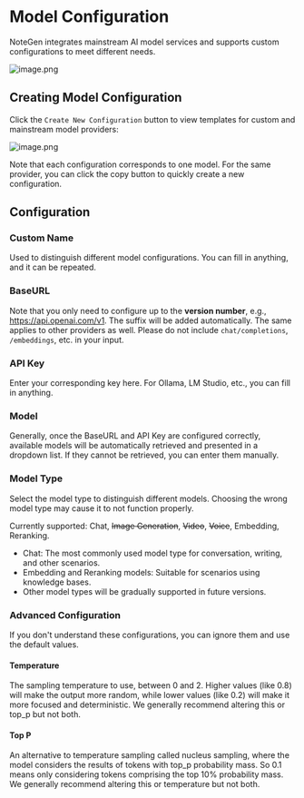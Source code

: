 # Model Configuration

NoteGen integrates mainstream AI model services and supports custom configurations to meet different needs.

![image.png](https://s2.loli.net/2025/07/10/twNG14nsJZvPW6r.png)

## Creating Model Configuration

Click the `Create New Configuration` button to view templates for custom and mainstream model providers:

![image.png](https://s2.loli.net/2025/07/10/2J9jTLGeSO5HPhw.png)

Note that each configuration corresponds to one model. For the same provider, you can click the copy button to quickly create a new configuration.

## Configuration

### Custom Name

Used to distinguish different model configurations. You can fill in anything, and it can be repeated.

### BaseURL

Note that you only need to configure up to the **version number**, e.g., https://api.openai.com/v1. The suffix will be added automatically. The same applies to other providers as well. Please do not include `chat/completions`, `/embeddings`, etc. in your input.

### API Key

Enter your corresponding key here. For Ollama, LM Studio, etc., you can fill in anything.

### Model

Generally, once the BaseURL and API Key are configured correctly, available models will be automatically retrieved and presented in a dropdown list. If they cannot be retrieved, you can enter them manually.

### Model Type

Select the model type to distinguish different models. Choosing the wrong model type may cause it to not function properly.

Currently supported: Chat, ~~Image Generation~~, ~~Video~~, ~~Voice~~, Embedding, Reranking.

- Chat: The most commonly used model type for conversation, writing, and other scenarios.
- Embedding and Reranking models: Suitable for scenarios using knowledge bases.
- Other model types will be gradually supported in future versions.

### Advanced Configuration

If you don't understand these configurations, you can ignore them and use the default values.

#### Temperature

The sampling temperature to use, between 0 and 2. Higher values (like 0.8) will make the output more random, while lower values (like 0.2) will make it more focused and deterministic. We generally recommend altering this or top_p but not both.

#### Top P

An alternative to temperature sampling called nucleus sampling, where the model considers the results of tokens with top_p probability mass. So 0.1 means only considering tokens comprising the top 10% probability mass. We generally recommend altering this or temperature but not both.
